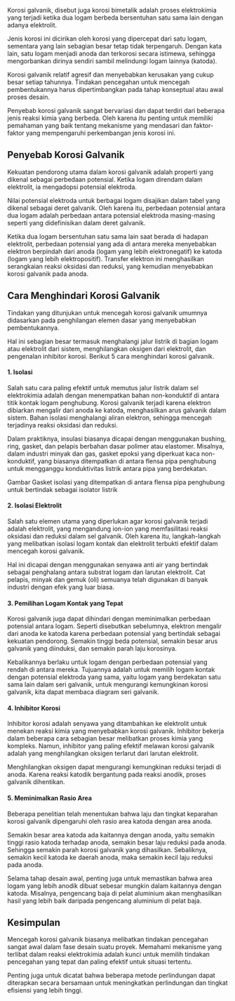 Korosi galvanik, disebut juga korosi bimetalik adalah proses elektrokimia yang terjadi ketika dua logam berbeda bersentuhan satu sama lain dengan adanya elektrolit. 

Jenis korosi ini dicirikan oleh korosi yang dipercepat dari satu logam, sementara yang lain sebagian besar tetap tidak terpengaruh. Dengan kata lain, satu logam menjadi anoda dan terkorosi secara istimewa, sehingga mengorbankan dirinya sendiri sambil melindungi logam lainnya (katoda). 

Korosi galvanik relatif agresif dan menyebabkan kerusakan yang cukup besar setiap tahunnya. Tindakan pencegahan untuk mencegah pembentukannya harus dipertimbangkan pada tahap konseptual atau awal proses desain. 

Penyebab korosi galvanik sangat bervariasi dan dapat terdiri dari beberapa jenis reaksi kimia yang berbeda. Oleh karena itu penting untuk memiliki pemahaman yang baik tentang mekanisme yang mendasari dan faktor-faktor yang mempengaruhi perkembangan jenis korosi ini.

## Penyebab Korosi Galvanik
Kekuatan pendorong utama dalam korosi galvanik adalah properti yang dikenal sebagai perbedaan potensial. Ketika logam direndam dalam elektrolit, ia mengadopsi potensial elektroda. 

Nilai potensial elektroda untuk berbagai logam disajikan dalam tabel yang dikenal sebagai deret galvanik. Oleh karena itu, perbedaan potensial antara dua logam adalah perbedaan antara potensial elektroda masing-masing seperti yang didefinisikan dalam deret galvanik.

Ketika dua logam bersentuhan satu sama lain saat berada di hadapan elektrolit, perbedaan potensial yang ada di antara mereka menyebabkan elektron berpindah dari anoda (logam yang lebih elektronegatif) ke katoda (logam yang lebih elektropositif). Transfer elektron ini menghasilkan serangkaian reaksi oksidasi dan reduksi, yang kemudian menyebabkan korosi galvanik pada anoda. 

## Cara Menghindari Korosi Galvanik
Tindakan yang ditunjukan untuk mencegah korosi galvanik umumnya didasarkan pada penghilangan elemen dasar yang menyebabkan pembentukannya. 

Hal ini sebagian besar termasuk menghalangi jalur listrik di bagian logam atau elektrolit dari sistem, menghilangkan oksigen dari elektrolit, dan pengenalan inhibitor korosi. Berikut 5 cara menghindari korosi galvanik.

#### 1. Isolasi
Salah satu cara paling efektif untuk memutus jalur listrik dalam sel elektrokimia adalah dengan menempatkan bahan non-konduktif di antara titik kontak logam penghubung. Korosi galvanik terjadi karena elektron dibiarkan mengalir dari anoda ke katoda, menghasilkan arus galvanik dalam sistem. Bahan isolasi menghalangi aliran elektron, sehingga mencegah terjadinya reaksi oksidasi dan reduksi. 

Dalam praktiknya, insulasi biasanya dicapai dengan menggunakan bushing, ring, gasket, dan pelapis berbahan dasar polimer atau elastomer. Misalnya, dalam industri minyak dan gas, gasket epoksi yang diperkuat kaca non-konduktif, yang biasanya ditempatkan di antara flensa pipa penghubung untuk mengganggu konduktivitas listrik antara pipa yang berdekatan. 

>
Gambar Gasket isolasi yang ditempatkan di antara flensa pipa penghubung untuk bertindak sebagai isolator listrik

#### 2. Isolasi Elektrolit
Salah satu elemen utama yang diperlukan agar korosi galvanik terjadi adalah elektrolit, yang mengandung ion-ion yang memfasilitasi reaksi oksidasi dan reduksi dalam sel galvanik. Oleh karena itu, langkah-langkah yang melibatkan isolasi logam kontak dan elektrolit terbukti efektif dalam mencegah korosi galvanik. 

Hal ini dicapai dengan menggunakan senyawa anti air yang bertindak sebagai penghalang antara substrat logam dan larutan elektrolit. Cat pelapis, minyak dan gemuk (oli) semuanya telah digunakan di banyak industri dengan efek yang luar biasa.

#### 3. Pemilihan Logam Kontak yang Tepat
Korosi galvanik juga dapat dihindari dengan meminimalkan perbedaan potensial antara logam. Seperti disebutkan sebelumnya, elektron mengalir dari anoda ke katoda karena perbedaan potensial yang bertindak sebagai kekuatan pendorong. Semakin tinggi beda potensial, semakin besar arus galvanik yang diinduksi, dan semakin parah laju korosinya.

Kebalikannya berlaku untuk logam dengan perbedaan potensial yang rendah di antara mereka. Tujuannya adalah untuk memilih logam kontak dengan potensial elektroda yang sama, yaitu logam yang berdekatan satu sama lain dalam seri galvanik, untuk mengurangi kemungkinan korosi galvanik, kita dapat membaca diagram seri galvanik. 

#### 4. Inhibitor Korosi
Inhibitor korosi adalah senyawa yang ditambahkan ke elektrolit untuk menekan reaksi kimia yang menyebabkan korosi galvanik. Inhibitor bekerja dalam beberapa cara sebagian besar melibatkan proses kimia yang kompleks. Namun, inhibitor yang paling efektif melawan korosi galvanik adalah yang menghilangkan oksigen terlarut dari larutan elektrolit. 

Menghilangkan oksigen dapat mengurangi kemungkinan reduksi terjadi di anoda. Karena reaksi katodik bergantung pada reaksi anodik, proses galvanik dihentikan.

#### 5. Meminimalkan Rasio Area
Beberapa penelitian telah menentukan bahwa laju dan tingkat keparahan korosi galvanik dipengaruhi oleh rasio area katoda dengan area anoda.

Semakin besar area katoda ada kaitannya dengan anoda, yaitu semakin tinggi rasio katoda terhadap anoda, semakin besar laju reduksi pada anoda. Sehingga semakin parah korosi galvanik yang dihasilkan. Sebaliknya, semakin kecil katoda ke daerah anoda, maka semakin kecil laju reduksi pada anoda.

Selama tahap desain awal, penting juga untuk memastikan bahwa area logam yang lebih anodik dibuat sebesar mungkin dalam kaitannya dengan katoda. Misalnya, pengencang baja di pelat aluminium akan menghasilkan hasil yang lebih baik daripada pengencang aluminium di pelat baja.

## Kesimpulan
Mencegah korosi galvanik biasanya melibatkan tindakan pencegahan sangat awal dalam fase desain suatu proyek. Memahami mekanisme yang terlibat dalam reaksi elektrokimia adalah kunci untuk memilih tindakan pencegahan yang tepat dan paling efektif untuk situasi tertentu. 

Penting juga untuk dicatat bahwa beberapa metode perlindungan dapat diterapkan secara bersamaan untuk meningkatkan perlindungan dan tingkat efisiensi yang lebih tinggi.
